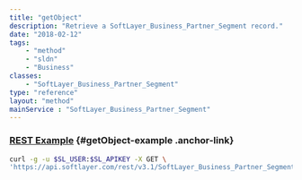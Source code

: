```yaml
---
title: "getObject"
description: "Retrieve a SoftLayer_Business_Partner_Segment record."
date: "2018-02-12"
tags:
    - "method"
    - "sldn"
    - "Business"
classes:
    - "SoftLayer_Business_Partner_Segment"
type: "reference"
layout: "method"
mainService : "SoftLayer_Business_Partner_Segment"
---
```


### [REST Example](#getObject-example) <a href="/article/rest/"><i class="fas fa-question"></i></a> {#getObject-example .anchor-link} 
```bash
curl -g -u $SL_USER:$SL_APIKEY -X GET \
'https://api.softlayer.com/rest/v3.1/SoftLayer_Business_Partner_Segment/{SoftLayer_Business_Partner_SegmentID}/getObject'
```

